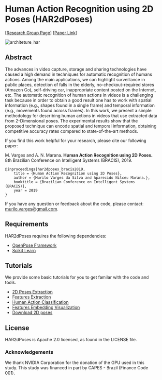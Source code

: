 # Human Action Recognition using 2D Poses (HAR2dPoses)

[[Research Group Page](http://recogna.tech/)] [[Paper Link](https://scholar.google.com.br/citations?user=aMgln1gAAAAJ&hl=en)]

![architeture_har](https://raw.githubusercontent.com/murilovarges/HumanActionRecognition2DPoses/master/architeture_har.png)

## Abstract

The advances in video capture, storage and sharing technologies have caused a high demand in techniques for automatic recognition of humans actions. Among the main applications, we can highlight surveillance in public places, detection of falls in the elderly, no-checkout-required stores (Amazon Go), self-driving car, inappropriate content posted on the Internet, etc. The automatic recognition of human actions in videos is a challenging task because in order to obtain a good result one has to work with spatial information (e.g., shapes found in a single frame) and temporal information (e.g., movements found across frames). In this work, we present a simple methodology for describing human actions in videos that use extracted data from 2-Dimensional poses. The experimental results show that the proposed technique can encode spatial and temporal information, obtaining competitive accuracy rates compared to state-of-the-art methods.


If you find this work helpful for your research, please cite our following paper:

M. Varges and A. N. Marana. **Human Action Recognition using 2D Poses.** 8th Brazilian Conference on Intelligent Systems (BRACIS), 2019.

```
@inproceedings{har2dposes_bracis2019,
    title = {Human Action Recognition using 2D Poses},
    author = {Murilo Varges da Silva and Aparecido Nilceu Marana.},
    booktitle = {Brazilian Conference on Intelligent Systems (BRACIS)},
    year = 2019
}
```
If you have any question or feedback about the code, please contact: murilo.varges@gmail.com.

## Requirements
HAR2dPoses requires the following dependencies:
* [OpenPose Framework](https://github.com/CMU-Perceptual-Computing-Lab/openpose)
* [Scikit Learn](https://scikit-learn.org/stable/)


## Tutorials
We provide some basic tutorials for you to get familar with the code and tools.
* [2D Poses Extraction](tutorials/2DPoses_extraction.md)
* [Features Extraction](tutorials/features_extraction.md)
* [Human Action Classification](tutorials/classification.md)
* [Features Embedding Visualization](tutorials/visualization.md)
* [Download 2D poses](tutorials/2DPoses.md)


## License
HAR2dPoses is Apache 2.0 licensed, as found in the LICENSE file.

### Acknowledgements
We thank NVIDIA Corporation for the donation of the GPU used in this study. This study was financed in part by CAPES - Brazil (Finance Code 001).

